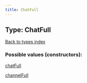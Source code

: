 ```yaml
---
title: ChatFull
---
```

## Type: ChatFull  
[Back to types index](index.md)



### Possible values (constructors):

[chatFull](../constructors/chatFull.md)  

[channelFull](../constructors/channelFull.md)  

